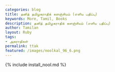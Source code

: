 ```yaml
---  
categories: blog  
title: தனித் தமிழகராதிக் களஞ்சியம் (எளிய பதிப்பு) 
keywords: More, Tamil, Books  
description: தனித் தமிழகராதிக் களஞ்சியம் (எளிய பதிப்பு) 
author: Tamilan  
layout: Ruby  
tags:     
- அகராதிகள்
permalink: ttak  
featured: /images/noolkal_96_6.png  
---  
```

{% include install_nool.md %}  
